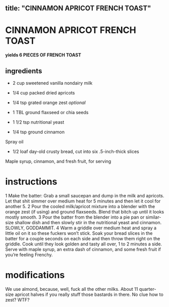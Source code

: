 

	
title: "CINNAMON APRICOT FRENCH TOAST"
---
# CINNAMON APRICOT FRENCH TOAST
#### yields 6 PIECES OF FRENCH TOAST
## ingredients
* 2 cup sweetened vanilla nondairy milk

* 1/4 cup packed dried apricots

* 1/4 tsp grated orange zest *optional*

* 1 TBL ground flaxseed or chia seeds

* 1 1/2 tsp nutritional yeast

* 1/4 tsp ground cinnamon

Spray oil
* 1/2 loaf day-old crusty bread, cut into six .5-inch-thick slices

Maple syrup, cinnamon, and fresh fruit, for serving

# instructions
1 Make the batter: Grab a small saucepan and dump in the milk and apricots. Let that shit simmer over medium heat for 5 minutes and then let it cool for another 5.
2 Pour the cooled milk/apricot mixture into a blender with the orange zest (if using) and ground flaxseeds. Blend that bitch up until it looks mostly smooth.
3 Pour the batter from the blender into a pie pan or similar-size shallow dish and then slowly stir in the nutritional yeast and cinnamon. SLOWLY, GODDAMMIT.
4 Warm a griddle over medium heat and spray a little oil on it so these fuckers won’t stick. Soak your bread slices in the batter for a couple seconds on each side and then throw them right on the griddle. Cook until they look golden and tasty all over, 1 to 2 minutes a side. Serve with maple syrup, an extra dash of cinnamon, and some fresh fruit if you’re feeling Frenchy.

# modifications

We use almond, because, well, fuck all the other milks.
 About 11 quarter-size apricot halves if you really stuff those bastards in there.
 No clue how to zest?
 WTF?
	
	

